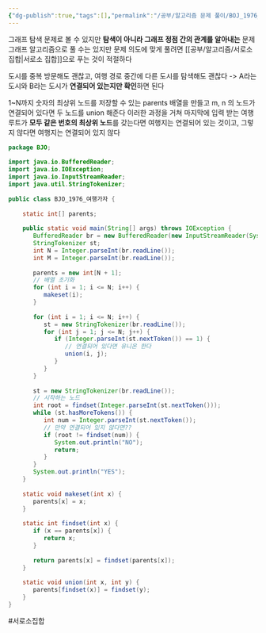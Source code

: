 ```yaml
---
{"dg-publish":true,"tags":[],"permalink":"/공부/알고리즘 문제 풀이/BOJ_1976_여행가자/","dgPassFrontmatter":true}
---
```



그래프 탐색 문제로 볼 수 있지만 **탐색이 아니라 그래프 정점 간의 관계를 알아내는** 문제
그래프 알고리즘으로 풀 수는 있지만 문제 의도에 맞게 풀려면 [[공부/알고리즘/서로소 집합\|서로소 집합]]으로 푸는 것이 적절하다

도시를 중복 방문해도 괜찮고, 여행 경로 중간에 다른 도시를 탐색해도 괜찮다
->  A라는 도시와 B라는 도시가 **연결되어 있는지만 확인**하면 된다

1~N까지 숫자의 최상위 노드를 저장할 수 있는 parents 배열을 만들고
m, n 의 노드가 연결되어 있다면 두 노드를 union 해준다
이러한 과정을 거쳐 마지막에 입력 받는 여행루트가 **모두 같은 번호의 최상위 노드**를 갖는다면 여행지는 연결되어 있는 것이고, 그렇지 않다면 여행지는 연결되어 있지 않다

````java
package BJO;  
  
import java.io.BufferedReader;  
import java.io.IOException;  
import java.io.InputStreamReader;  
import java.util.StringTokenizer;  
  
public class BJO_1976_여행가자 {  
  
    static int[] parents;  
  
    public static void main(String[] args) throws IOException {  
       BufferedReader br = new BufferedReader(new InputStreamReader(System.in));  
       StringTokenizer st;  
       int N = Integer.parseInt(br.readLine());  
       int M = Integer.parseInt(br.readLine());  
  
       parents = new int[N + 1];  
       // 배열 초기화  
       for (int i = 1; i <= N; i++) {  
          makeset(i);  
       }  
  
       for (int i = 1; i <= N; i++) {  
          st = new StringTokenizer(br.readLine());  
          for (int j = 1; j <= N; j++) {  
             if (Integer.parseInt(st.nextToken()) == 1) {  
                // 연결되어 있다면 유니온 한다  
                union(i, j);  
             }  
          }  
       }  
  
       st = new StringTokenizer(br.readLine());  
       // 시작하는 노드  
       int root = findset(Integer.parseInt(st.nextToken()));  
       while (st.hasMoreTokens()) {  
          int num = Integer.parseInt(st.nextToken());  
          // 만약 연결되어 있지 않다면??  
          if (root != findset(num)) {  
             System.out.println("NO");  
             return;  
          }  
       }  
       System.out.println("YES");  
    }  
  
    static void makeset(int x) {  
       parents[x] = x;  
    }  
  
    static int findset(int x) {  
       if (x == parents[x]) {  
          return x;  
       }  
  
       return parents[x] = findset(parents[x]);  
    }  
  
    static void union(int x, int y) {  
       parents[findset(x)] = findset(y);  
    }  
}

````

#서로소집합 